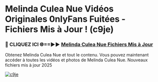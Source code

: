 # Melinda Culea Nue Vidéos Originales 0nlyFans Fuitées - Fichiers Mis à Jour ! (c9je)

<h3>🔴 CLIQUEZ ICI 🌐==►► <a href="https://tinyurl.com/2pmr4ezf" rel="nofollow">Melinda Culea Nue Fichiers Mis à Jour</a></h3>

Obtenez Melinda Culea Nue et tout le contenu. Vous pouvez maintenant accéder à toutes les vidéos et photos de Melinda Culea Nue. Nouveaux fichiers mis à jour 2025

[![c9je](https://i.imgur.com/6SNvagu.gif)](https://tinyurl.com/2pmr4ezf)
